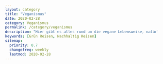 ```yaml
---
layout: category
title: "Veganismus"
date: 2020-02-28
category: Veganismus
permalink: /category/veganismus
description: "Hier gibt es alles rund um die vegane Lebensweise, natürlich auch möglichst müllfrei. Es geht um die Vorteile für die Umwelt und wieso Veganismus in mehr Haushalte einziehen sollte."
keywords: [Grün Reisen, Nachhaltig Reisen]
sitemap:
  priority: 0.7
  changefreq: weekly
  lastmod: 2020-02-28
---
```

